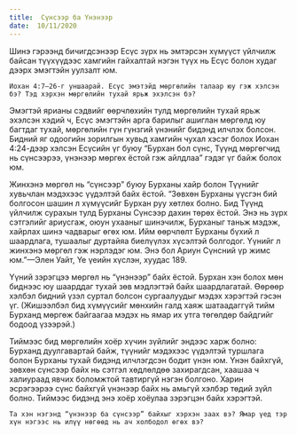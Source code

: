 ```yaml
---
title:  Сүнсээр ба Үнэнээр
date:  10/11/2020
---
```


Шинэ гэрээнд бичигдсэнээр Есүс зүрх нь эмтэрсэн хүмүүст үйлчилж байсан түүхүүдээс хамгийн гайхалтай нэгэн түүх нь Есүс болон худаг дээрх эмэгтэйн уулзалт юм.

`Иохан 4:7–26-г уншаарай. Есүс эмэтэйд мөргөлийн талаар юу гэж хэлсэн бэ? Тэд хэрхэн мөргөлийн тухай ярьж эхэлсэн бэ?`

Эмэгтэй ярианы сэдвийг өөрчлөхийн тулд мөргөлийн тухай ярьж эхэлсэн хэдий ч, Есүс эмэгтэйн арга барилыг ашиглан мөргөлд юу багтдаг тухай, мөргөлийн гүн гүнзгий үнэнийг бидэнд илчлэх болсон.  Бидний яг одоогийн зорилгын хувьд хамгийн чухал хэсэг болох Иохан 4:24-дээр хэлсэн Есүсийн үг буюу “Бурхан бол сүнс, Түүнд мөргөгчид нь сүнсээрээ, үнэнээр мөргөх ёстой гэж айлдлаа” гэдэг үг байж болох юм.

Жинхэнэ мөргөл нь “сүнсээр” буюу Бурханы хайр болон Түүнийг хувьчлан мэдэхээс үүдэлтэй байх ёстой. “Зөвхөн Бурханы үүсгэн бий болгосон шашин л хүмүүсийг Бурхан руу хөтлөх болно. Бид Түүнд үйлчилж сурахын тулд Бурханы Сүнсээр дахин төрөх ёстой. Энэ нь зүрх сэтгэлийг ариусгаж, оюун ухааныг шинэчилж, Бурханыг таньж мэдэж, хайрлах шинэ чадварыг өгөх юм. Ийм өөрчлөлт Бурханы бүхий л шаардлага, тушаалыг дуртайяа биелүүлэх хүсэлтэй болгодог. Үүнийг л жинхэнэ мөргөл гэж нэрлэдэг юм. Энэ бол Ариун Сүнсний үр жимс юм.”—Элен Уайт, Үе үеийн хүслэн, хуудас 189.

Үүний зэрэгцээ мөргөл нь “үнэнээр” байх ёстой. Бурхан хэн болох мөн биднээс юу шаарддаг тухай зөв мэдлэгтэй байх шаардлагатай. Өөрөөр хэлбэл бидний үзэл суртал болсон сургаалуудыг мэдэх хэрэгтэй гэсэн үг. (Жишээлбэл бид хүмүүсийг мөнхийн галд хаяж шатаадаггүй тийм Бурханд мөргөж байгаагаа мэдэх нь ямар их утга төгөлдөр байдгийг бодоод үзээрэй.)

Тиймээс бид мөргөлийн хоёр хүчин зүйлийг эндээс харж болно: Бурханд дуулгавартай байж, түүнийг мэдэхээс үүдэлтэй туршлага болон Бурханы тухай бидэнд илчлэгдсэн бодит үнэн юм. Үнэн байхгүй, зөвхөн сүнсээр байх нь сэтгэл хөдлөлдөө захирагдсан, хаашаа ч халиураад явчих боломжтой тавтиргүй нэгэн болгоно. Харин эсрэгээрээ сүнс байхгүй үнэнээр байх нь амьгүй хэлбэр төдий зүйл болно. Тиймээс бидэнд энэ хоёр хоёулаа зэрэгцэн байх хэрэгтэй.

`Та хэн нэгэнд “үнэнээр ба сүнсээр” байхыг хэрхэн заах вэ? Ямар үед тэр хүн нэгээс нь илүү нөгөөд нь ач холбодол өгөх вэ?`